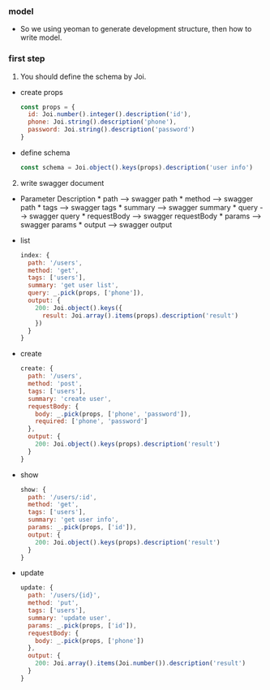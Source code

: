 ### model

 * So we using yeoman to generate development structure, then how to write model.

### first step

 1. You should define the schema by Joi.

   * create props

	   ```javascript
	   const props = {
	     id: Joi.number().integer().description('id'),
	     phone: Joi.string().description('phone'),
	     password: Joi.string().description('password')
	   }
	   ```

   * define schema
	
	   ```javascript
	   const schema = Joi.object().keys(props).description('user info')
	   ```

 2. write swagger document

  * Parameter Description
		* path --> swagger path
		* method --> swagger path
		* tags --> swagger tags
		* summary --> swagger summary
		* query --> swagger query
		* requestBody --> swagger requestBody
		* params --> swagger params
		* output --> swagger output

  * list
	
	  ```javascript
	  index: {
	    path: '/users',
	    method: 'get',
	    tags: ['users'],
	    summary: 'get user list',
	    query: _.pick(props, ['phone']),
	    output: {
	      200: Joi.object().keys({
	        result: Joi.array().items(props).description('result')
	      })
	    }
	  }
	  ```

  * create
	
	  ```javascript
	  create: {
	    path: '/users',
	    method: 'post',
	    tags: ['users'],
	    summary: 'create user',
	    requestBody: {
	      body: _.pick(props, ['phone', 'password']),
	      required: ['phone', 'password']
	    },
	    output: {
	      200: Joi.object().keys(props).description('result')
	    }
	  }
	  ```

  * show

	  ```javascript
	  show: {
	    path: '/users/:id',
	    method: 'get',
	    tags: ['users'],
	    summary: 'get user info',
	    params: _.pick(props, ['id']),
	    output: {
	      200: Joi.object().keys(props).description('result')
	    }
	  }
	  ```

  * update

	  ```javascript
	  update: {
	    path: '/users/{id}',
	    method: 'put',
	    tags: ['users'],
	    summary: 'update user',
	    params: _.pick(props, ['id']),
	    requestBody: {
	      body: _.pick(props, ['phone'])
	    },
	    output: {
	      200: Joi.array().items(Joi.number()).description('result')
	    }
	  }
	  ```
